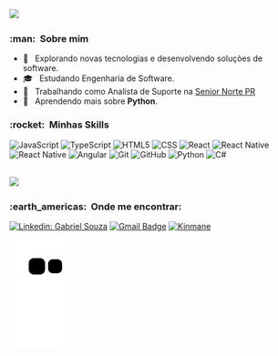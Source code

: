 

![](https://komarev.com/ghpvc/?username=kinmane&color=006bed)

<h3> :man: &nbsp;Sobre mim </h3>

- 🤔 &nbsp; Explorando novas tecnologias e desenvolvendo soluções de software.
- 🎓 &nbsp; Estudando Engenharia de Software.
- 💼 &nbsp; Trabalhando como Analista de Suporte na <a href="https://br.linkedin.com/company/senior-norte-paran%C3%A1">Senior Norte PR</a>
- 🌱 &nbsp; Aprendendo mais sobre **Python**.

<h3> :rocket: &nbsp;Minhas Skills </h3>

  ![JavaScript](https://img.shields.io/badge/-JavaScript-333333?style=flat&logo=javascript)
  ![TypeScript](https://img.shields.io/badge/-TypeScript-333333?style=flat&logo=typescript)
  ![HTML5](https://img.shields.io/badge/-HTML5-333333?style=flat&logo=HTML5)
  ![CSS](https://img.shields.io/badge/-CSS-333333?style=flat&logo=CSS3&logoColor=1572B6)
  ![React](https://img.shields.io/badge/-React-333333?style=flat&logo=react)
  ![React Native](https://img.shields.io/badge/-React%20Native-333333?style=flat&logo=react)
  ![React Native](https://img.shields.io/badge/-Vue-333333?style=flat&logo=vue.js)
  ![Angular](https://img.shields.io/badge/-Angular-333333?style=flat&logo=angular)
  ![Git](https://img.shields.io/badge/-Git-333333?style=flat&logo=git)
  ![GitHub](https://img.shields.io/badge/-GitHub-333333?style=flat&logo=github)
  ![Python](https://img.shields.io/badge/-Python-333333?style=flat&logo=python)
  ![C#](https://img.shields.io/badge/-CSharp-333333?style=flat&logo=csharp)

<br/>

<a href="https://github.com/kinmane">
    <img height="200em" src="https://github-readme-stats.vercel.app/api/top-langs/?username=kinmane&layout=compact&langs_count=8&theme=dracula"/>
</a>

<br/>

<h3> :earth_americas: &nbsp;Onde me encontrar: </h3> 

[![Linkedin: Gabriel Souza](https://img.shields.io/badge/-Gabriel%20Souza-blue?style=flat-square&logo=Linkedin&logoColor=white&link=https://www.linkedin.com/in/gabriel-souza-a891a516a/)](https://www.linkedin.com/in/gabriel-souza-a891a516a/)
[![Gmail Badge](https://img.shields.io/badge/-rorato91@gmail.com-006bed?style=flat-square&logo=Gmail&logoColor=white&link=mailto:rorato91@gmail.com)](mailto:rorato91@gmail.com)
[![Kinmane]( https://img.shields.io/github/followers/kinmane?label=follow&style=social)](https://github.com/kinmane)

![Snake animation](https://github.com/rafaballerini/rafaballerini/blob/output/github-contribution-grid-snake.svg)
